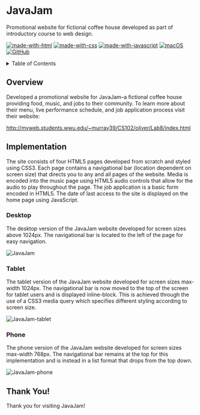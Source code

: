 # JavaJam
Promotional website for fictional coffee house developed as part of introductory course to web design.

[![made-with-html](https://img.shields.io/badge/Made%20with-HTML-1f425f.svg)](https://www.html.com/) [![made-with-css](https://img.shields.io/badge/Made%20with-CSS-1f425f.svg)](https://css-tricks.com/) [![made-with-javascript](https://img.shields.io/badge/Made%20with-JavaScript-1f425f.svg)](https://www.javascript.com/) [![macOS](https://img.shields.io/badge/os-macOS-green.svg)](https://img.shields.io/badge/os-macOS-green.svg) [![GitHub](https://badgen.net/badge/icon/github?icon=github&label)](https://github.com/sammurraytuesta)

<!-- TABLE OF CONTENTS -->
<details>
  <summary>Table of Contents</summary>
  <ol>
    <li><a href="#Overview">Overview</a></li>
    <li>
      <a href="#Implementation">Implementation</a>
      <ul>
        <li><a href="#Desktop">Desktop</a></li>
        <li><a href="#Tablet">Tablet</a></li>
        <li><a href="#Phone">Phone</a></li>
      </ul>
    </li>
    <li><a href="#Thank-You">Thank You!</a></li>
  </ol>
</details>

## Overview
Developed a promotional website for JavaJam–a fictional coffee house providing food, music, and jobs to their community. To learn more about their menu, live performance schedule, and job application process visit their website:

http://myweb.students.wwu.edu/~murray39/CS102/oliver/Lab8/index.html

## Implementation
The site consists of four HTML5 pages developed from scratch and styled using CSS3. Each page contains a navigational bar (location dependent on screen size) that directs you to any and all pages of the website. Media is encoded into the music page using HTML5 audio controls that allow for the audio to play throughout the page. The job application is a basic form encoded in HTML5. The date of last access to the site is displayed on the home page using JavaScript. 

### Desktop
The desktop version of the JavaJam website developed for screen sizes above 1024px. The navigational bar is located to the left of the page for easy navigation.

![JavaJam](JavaJam.gif)

### Tablet
The tablet version of the JavaJam website developed for screen sizes max-width 1024px. The navigational bar is now moved to the top of the screen for tablet users and is displayed inline-block. This is achieved through the use of a CSS3 media query which specifies different styling according to screen size.

![JavaJam-tablet](JavaJam-tablet.gif)

### Phone
The phone version of the JavaJam website developed for screen sizes max-width 768px. The navigational bar remains at the top for this implementation and is instead in a list format that drops from the top down.

![JavaJam-phone](JavaJam-phone.gif)

## Thank You!
Thank you for visiting JavaJam!
